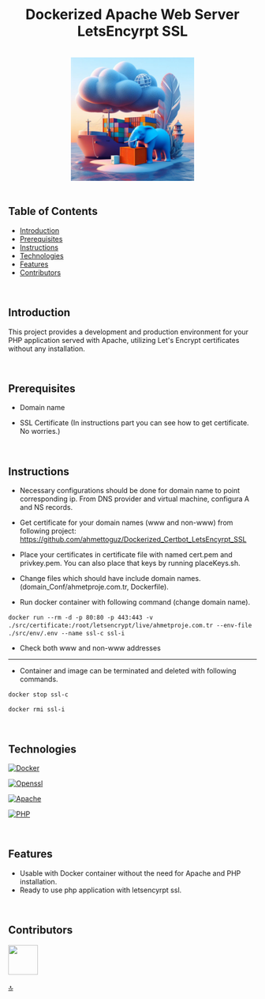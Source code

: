 <h1 id="topHeader" align="center">Dockerized Apache Web Server <br/> LetsEncyrpt SSL</h1> 

<br>

<div align="center">
    <img width=250 src="src/img/banner.jpg">
</div>

<br/>

## Table of Contents

- [Introduction](#introduction)
- [Prerequisites](#prerequisites)
- [Instructions](#instructions)
- [Technologies](#technologies)
- [Features](#features)
- [Contributors](#contributors)

<br/>

## Introduction

This project provides a development and production environment for your PHP application served with Apache, utilizing Let's Encrypt certificates without any installation.

<br/>

## Prerequisites

* Domain name

* SSL Certificate (In instructions part you can see how to get certificate. No worries.)

<br/>

## Instructions


* Necessary configurations should be done for domain name to point corresponding ip. From DNS provider and virtual machine, configura A and NS records.

* Get certificate for your domain names (www and non-www) from following project: https://github.com/ahmettoguz/Dockerized_Certbot_LetsEncyrpt_SSL

* Place your certificates in certificate file with named cert.pem and privkey.pem. You can also place that keys by running placeKeys.sh.

* Change files which should have include domain names. (domain_Conf/ahmetproje.com.tr, Dockerfile).

* Run docker container with following command (change domain name).

```
docker run --rm -d -p 80:80 -p 443:443 -v ./src/certificate:/root/letsencrypt/live/ahmetproje.com.tr --env-file ./src/env/.env --name ssl-c ssl-i
```

* Check both www and non-www addresses

---

* Container and image can be terminated and deleted with following commands.

```
docker stop ssl-c
```

```
docker rmi ssl-i
```

<br/>

## Technologies

[![Docker](https://img.shields.io/badge/docker-%230db7ed.svg?style=for-the-badge&logo=docker&logoColor=white)](https://www.docker.com/)

[![Openssl](https://img.shields.io/badge/OpenSSL-%23FFFFFF.svg?style=for-the-badge&logo=opengl)](https://www.openssl.org/)

[![Apache](https://img.shields.io/badge/apache-%23D42029.svg?style=for-the-badge&logo=apache&logoColor=white)](https://httpd.apache.org/)

[![PHP](https://img.shields.io/badge/php-%23777BB4.svg?style=for-the-badge&logo=php&logoColor=white)](https://www.php.net/)

<br/>

## Features

* Usable with Docker container without the need for Apache and PHP installation.
* Ready to use php application with letsencyrpt ssl.

<br/>

## Contributors

<a href="https://github.com/ahmettoguz" target="_blank"><img width=60 height=60 src="https://avatars.githubusercontent.com/u/101711642?v=4"></a>

[🔝](#topHeader)

